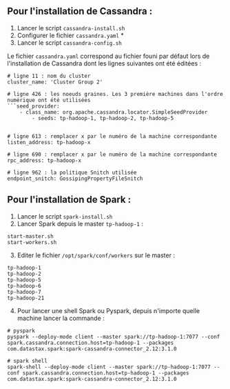 ## Pour l'installation de Cassandra :
1. Lancer le script ```cassandra-install.sh```
2. Configurer le fichier ```cassandra.yaml``` *
3. Lancer le script ```cassandra-config.sh```

Le fichier ```cassandra.yaml``` correspond au fichier founi par défaut lors de l'installation de Cassandra dont les lignes suivantes ont été éditées :
```
# ligne 11 : nom du cluster
cluster_name: 'Cluster Group 2'

# ligne 426 : les noeuds graines. Les 3 première machines dans l'ordre numérique ont été utilisées
```seed_provider:
    - class_name: org.apache.cassandra.locator.SimpleSeedProvider
        - seeds: tp-hadoop-1, tp-hadoop-2, tp-hadoop-5


# ligne 613 : remplacer x par le numéro de la machine correspondante
listen_address: tp-hadoop-x

# ligne 690 : remplacer x par le numéro de la machine correspondante
rpc_address: tp-hadoop-x

# ligne 962 : la politique Snitch utilisée
endpoint_snitch: GossipingPropertyFileSnitch

```

## Pour l'installation de Spark :
1. Lancer le script ```spark-install.sh```
2. Lancer Spark depuis le master ```tp-hadoop-1``` :
```
start-master.sh
start-workers.sh 
```
3. Editer le fichier ```/opt/spark/conf/workers``` sur le master :
```
tp-hadoop-1
tp-hadoop-2
tp-hadoop-5
tp-hadoop-6
tp-hadoop-7
tp-hadoop-21
```
4. Pour lancer une shell Spark ou Pyspark, depuis n'importe quelle machine lancer la commande :
```
# pyspark
pyspark --deploy-mode client --master spark://tp-hadoop-1:7077 --conf spark.cassandra.connection.host=tp-hadoop-1 --packages com.datastax.spark:spark-cassandra-connector_2.12:3.1.0

# spark shell
spark-shell --deploy-mode client --master spark://tp-hadoop-1:7077 --conf spark.cassandra.connection.host=tp-hadoop-1 --packages com.datastax.spark:spark-cassandra-connector_2.12:3.1.0
```